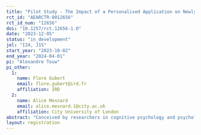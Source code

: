```yaml
---
title: "Pilot Study - The Impact of a Personalised Application on Newly Arrived Immigrant Students' Learning, Integration and Development"
rct_id: "AEARCTR-0012656"
rct_id_num: "12656"
doi: "10.1257/rct.12656-1.0"
date: "2023-12-05"
status: "in_development"
jel: "I24, J15"
start_year: "2023-10-02"
end_year: "2024-04-01"
pi: "Alexandre Touw"
pi_other:
  1:
    name: Flore Gubert
    email: flore.gubert@ird.fr
    affiliation: IRD
  2:
    name: Alice Mesnard
    email: alice.mesnard.1@city.ac.uk
    affiliation: City University of London
abstract: "Conceived by researchers in cognitive psychology and psycholinguistics and designed by LearnEnjoy, a French start-up specialised in the development of educational digital applications for children with specific needs, the School application aims to facilitate the integration of newly arrived allophone pupils by (i) providing them with personalised pedagogical content allowing them to progress at their own pace, (ii) training their teachers in the use of the application in the classroom and (iii) training their parents in the use of the application to increase their involvement in their children’s education. The full-scale project plans to randomize the deployment of the application and these trainings over the period 2023-2025. The impact will be assessed on (i) child development, learning and integration, (ii) parental involvement in education and social inclusion, as well as (iii) teaching practices in a multicultural context. The pilot study is first deployed during the period 2023-2024 in 4 French academic regions."
layout: registration
---
```


